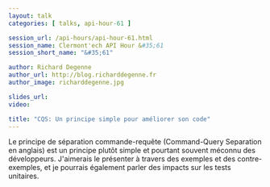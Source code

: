 ```yaml
---
layout: talk
categories: [ talks, api-hour-61 ]

session_url: /api-hours/api-hour-61.html
session_name: Clermont'ech API Hour &#35;61
session_short_name: "&#35;61"

author: Richard Degenne
author_url: http://blog.richarddegenne.fr
author_image: richarddegenne.jpg

slides_url:
video:

title: "CQS: Un principe simple pour améliorer son code"
---
```


Le principe de séparation commande-requête (Command-Query Separation en
anglais) est un principe plutôt simple et pourtant souvent méconnu des
développeurs. J'aimerais le présenter à travers des exemples et des
contre-exemples, et je pourrais également parler des impacts sur les tests
unitaires.
